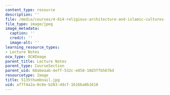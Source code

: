 ```yaml
---
content_type: resource
description: ''
file: /media/courses/4-614-religious-architecture-and-islamic-cultures-fall-2002/af7f4a2a0c8eb203ddcf1616ba0b1610_5135thumbnail.jpg
file_type: image/jpeg
image_metadata:
  caption: ''
  credit: ''
  image-alt: ''
learning_resource_types:
- Lecture Notes
ocw_type: OCWImage
parent_title: Lecture Notes
parent_type: CourseSection
parent_uid: 68abeaab-4eff-532c-e858-18d3ffb567bd
resourcetype: Image
title: 5135thumbnail.jpg
uid: af7f4a2a-0c8e-b203-ddcf-1616ba0b1610
---
```

